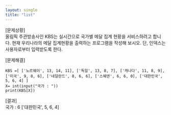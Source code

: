 ```yaml
---
layout: single
title: "list"
---
```



[문제상황]  
올림픽 주관방송사인 KBS는 실시간으로 국가별 메달 집계 현황을 
서비스하려고 합니다. 현재 우리나라의 메달 집계현황을 출력하는 
프로그램을 작성해 보시오. 단, 인덱스는 사용자로부터 입력받도록 
한다.

[문제해결]  
~~~  
KBS =[ ['노르웨이', 13, 14, 11], ['독일', 13, 8, 7], ['캐나다', 11, 8, 9], ['미국', 9, 8, 6], ['네덜란드', 8, 6, 6], ['스웨덴', 6, 6, 0], ['대한민국', 5, 6, 4] ]
X= int(input("국가 : "))
print(KBS[X])
~~~

[결과]  
국가 : 6
['대한민국', 5, 6, 4]
